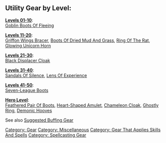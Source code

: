 ## Utility Gear by Level:

**[Levels 01-10](:Category:_Lowmort_Levels_1-10 "wikilink")**:  
[Goblin Boots Of Fleeing](Goblin_Boots_Of_Fleeing "wikilink")

**[Levels 11-20](:Category:_Lowmort_Levels_11-20 "wikilink")**:  
[Griffon Wings Bracer](Griffon_Wings_Bracer "wikilink"), [Boots Of Dried
Mud And Grass](Boots_Of_Dried_Mud_And_Grass "wikilink"), [Ring Of The
Rat](Ring_Of_The_Rat "wikilink"), [Glowing Unicorn
Horn](Glowing_Unicorn_Horn "wikilink")

**[Levels 21-30](:Category:_Lowmort_Levels_21-30 "wikilink")**:  
[Black Displacer Cloak](Black_Displacer_Cloak "wikilink")

**[Levels 31-40](:Category:_Lowmort_Levels_31-40 "wikilink")**:  
[Sandals Of Silence](Sandals_Of_Silence "wikilink"), [Lens Of
Experience](Lens_Of_Experience "wikilink")

**[Levels 41-50](:Category:_Lowmort_Levels_41-50 "wikilink")**:  
[Seven-League Boots](Seven-League_Boots "wikilink")

**[Hero Level](:Category:_Hero "wikilink")**:  
[Feathered Pair Of Boots](Feathered_Pair_Of_Boots "wikilink"),
[Heart-Shaped Amulet](Heart-Shaped_Amulet "wikilink"), [Chameleon
Cloak](Chameleon_Cloak "wikilink"), [Ghostly
Ring](Ghostly_Ring "wikilink"), [Demonic
Hooves](Demonic_Hooves "wikilink")

See also [Suggested Buffing
Gear](Suggested_Spellcasting_Gear#Suggested_Buffing_Gear "wikilink")

[Category: Gear](Category:_Gear "wikilink") [Category:
Miscellaneous](Category:_Miscellaneous "wikilink") [Category: Gear That
Applies Skills And
Spells](Category:_Gear_That_Applies_Skills_And_Spells "wikilink")
[Category: Spellcasting Gear](Category:_Spellcasting_Gear "wikilink")

